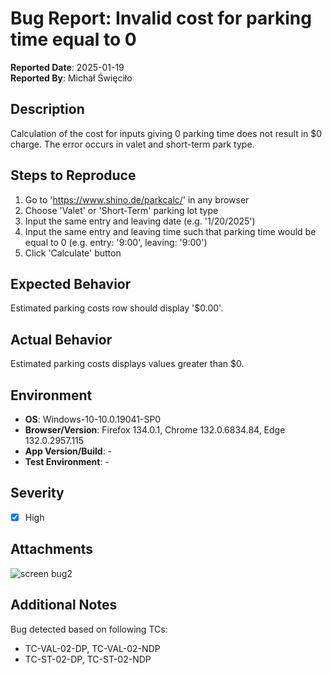 # Bug Report: Invalid cost for parking time equal to 0

**Reported Date**: 2025-01-19  
**Reported By**: Michał Święciło

## **Description**
Calculation of the cost for inputs giving 0 parking time does not result in $0 charge. The error occurs in valet and short-term park type.

## **Steps to Reproduce**
1. Go to 'https://www.shino.de/parkcalc/' in any browser
2. Choose 'Valet' or 'Short-Term' parking lot type 
3. Input the same entry and leaving date (e.g. '1/20/2025')
4. Input the same entry and leaving time such that parking time would be equal to 0 (e.g. entry: '9:00', leaving: '9:00')
5. Click 'Calculate' button

## **Expected Behavior**
Estimated parking costs row should display '$0.00'.

## **Actual Behavior**
Estimated parking costs displays values greater than $0.

## **Environment**
- **OS**: Windows-10-10.0.19041-SP0
- **Browser/Version**: Firefox 134.0.1, Chrome 132.0.6834.84, Edge 132.0.2957.115
- **App Version/Build**: -
- **Test Environment**: -

## **Severity**
- [x] High

## **Attachments**
![screen bug2](https://github.com/user-attachments/assets/8e2369fb-09e1-4a50-b91c-abe984740823)

## **Additional Notes**
Bug detected based on following TCs:
- TC-VAL-02-DP, TC-VAL-02-NDP
- TC-ST-02-DP, TC-ST-02-NDP
